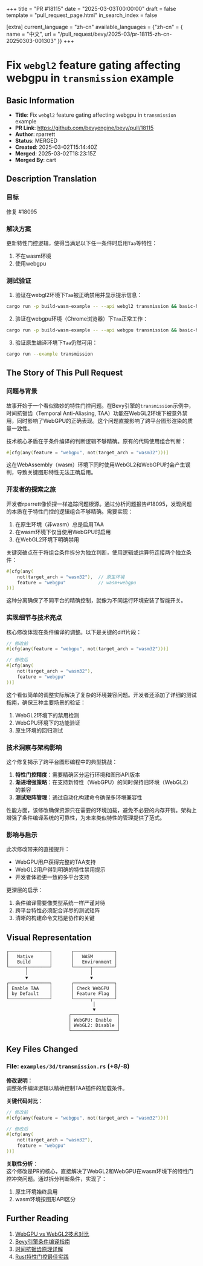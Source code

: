 +++
title = "PR #18115"
date = "2025-03-03T00:00:00"
draft = false
template = "pull_request_page.html"
in_search_index = false

[extra]
current_language = "zh-cn"
available_languages = {"zh-cn" = { name = "中文", url = "/pull_request/bevy/2025-03/pr-18115-zh-cn-20250303-001303" }}
+++

# Fix `webgl2` feature gating affecting webgpu in `transmission` example

## Basic Information
- **Title**: Fix `webgl2` feature gating affecting webgpu in `transmission` example
- **PR Link**: https://github.com/bevyengine/bevy/pull/18115
- **Author**: rparrett
- **Status**: MERGED
- **Created**: 2025-03-02T15:14:40Z
- **Merged**: 2025-03-02T18:23:15Z
- **Merged By**: cart

## Description Translation
### 目标
修复 #18095

### 解决方案
更新特性门控逻辑，使得当满足以下任一条件时启用`Taa`等特性：
1. 不在wasm环境
2. 使用webgpu

### 测试验证
1. 验证在webgl2环境下`Taa`被正确禁用并显示提示信息：
```bash
cargo run -p build-wasm-example -- --api webgl2 transmission && basic-http-server examples/wasm/
```

2. 验证在webgpu环境（Chrome浏览器）下`Taa`正常工作：
```bash
cargo run -p build-wasm-example -- --api webgpu transmission && basic-http-server examples/wasm/
```

3. 验证原生编译环境下`Taa`仍然可用：
```bash
cargo run --example transmission
```

## The Story of This Pull Request

### 问题与背景
故事开始于一个看似微妙的特性门控问题。在Bevy引擎的`transmission`示例中，时间抗锯齿（Temporal Anti-Aliasing, TAA）功能在WebGL2环境下被意外禁用，同时影响了WebGPU的正确表现。这个问题直接影响了跨平台图形渲染的质量一致性。

技术核心矛盾在于条件编译的判断逻辑不够精确。原有的代码使用组合判断：
```rust
#[cfg(any(feature = "webgpu", not(target_arch = "wasm32")))]
```
这在WebAssembly（wasm）环境下同时使用WebGL2和WebGPU时会产生误判，导致关键图形特性无法正确启用。

### 开发者的探索之旅
开发者rparrett像侦探一样追踪问题根源。通过分析问题报告#18095，发现问题的本质在于特性门控的逻辑组合不够精确。需要实现：

1. 在原生环境（非wasm）总是启用TAA
2. 在wasm环境下仅当使用WebGPU时启用
3. 在WebGL2环境下明确禁用

关键突破点在于将组合条件拆分为独立判断，使用逻辑或运算符连接两个独立条件：
```rust
#[cfg(any(
    not(target_arch = "wasm32"),  // 原生环境
    feature = "webgpu"            // wasm+webgpu
))]
```
这种分离确保了不同平台的精确控制，就像为不同运行环境安装了智能开关。

### 实现细节与技术亮点
核心修改体现在条件编译的调整。以下是关键的diff片段：

```rust
// 修改前
#[cfg(any(feature = "webgpu", not(target_arch = "wasm32")))]

// 修改后
#[cfg(any(
    not(target_arch = "wasm32"),
    feature = "webgpu"
))]
```
这个看似简单的调整实际解决了复杂的环境兼容问题。开发者还添加了详细的测试指南，确保三种主要场景的验证：

1. WebGL2环境下的禁用检测
2. WebGPU环境下的功能验证
3. 原生环境的回归测试

### 技术洞察与架构影响
这个修复揭示了跨平台图形编程中的典型挑战：
1. **特性门控精度**：需要精确区分运行环境和图形API版本
2. **渐进增强策略**：在支持新特性（WebGPU）的同时保持旧环境（WebGL2）的兼容
3. **测试矩阵管理**：通过自动化构建命令确保多环境兼容性

性能方面，该修改确保资源只在需要的环境加载，避免不必要的内存开销。架构上增强了条件编译系统的可靠性，为未来类似特性的管理提供了范式。

### 影响与启示
此次修改带来的直接提升：
- WebGPU用户获得完整的TAA支持
- WebGL2用户得到明确的特性禁用提示
- 开发者体验更一致的多平台支持

更深层的启示：
1. 条件编译需要像类型系统一样严谨对待
2. 跨平台特性必须配合详尽的测试矩阵
3. 清晰的构建命令文档是协作的关键

## Visual Representation

```
┌───────────────┐       ┌───────────────┐
│   Native      │       │   WASM        │
│   Build       │       │   Environment │
└──────┬────────┘       └──────┬────────┘
       │                       │
       ▼                       ▼
┌───────────────┐       ┌───────────────┐
│ Enable TAA    │       │ Check WebGPU  │
│ by Default    │       │ Feature Flag  │
└───────────────┘       └──────┬────────┘
                                │
                                ▼
                       ┌─────────────────┐
                       │ WebGPU: Enable  │
                       │ WebGL2: Disable │
                       └─────────────────┘
```

## Key Files Changed

### File: `examples/3d/transmission.rs` (+8/-8)

**修改说明**：  
调整条件编译逻辑以精确控制TAA插件的加载条件。

**关键代码对比**：
```rust
// 修改前
#[cfg(any(feature = "webgpu", not(target_arch = "wasm32")))]

// 修改后
#[cfg(any(
    not(target_arch = "wasm32"),
    feature = "webgpu"
))]
```

**关联性分析**：  
这个修改是PR的核心，直接解决了WebGL2和WebGPU在wasm环境下的特性门控冲突问题。通过拆分判断条件，实现了：
1. 原生环境始终启用
2. wasm环境按图形API区分

## Further Reading

1. [WebGPU vs WebGL2技术对比](https://developer.chrome.com/blog/webgpu-io2023)
2. [Bevy引擎条件编译指南](https://bevy-cheatbook.github.io/platforms/wasm.html)
3. [时间抗锯齿原理详解](https://en.wikipedia.org/wiki/Temporal_anti-aliasing)
4. [Rust特性门控最佳实践](https://doc.rust-lang.org/cargo/reference/features.html)
